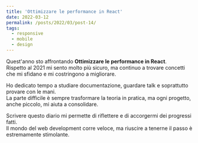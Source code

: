 ```yaml
---
title: 'Ottimizzare le performance in React'
date: 2022-03-12
permalink: /posts/2022/03/post-14/
tags:
  - responsive
  - mobile
  - design
---
```


Quest'anno sto affrontando **Ottimizzare le performance in React**.  
Rispetto al 2021 mi sento molto più sicuro, ma continuo a trovare concetti che mi sfidano e mi costringono a migliorare.

Ho dedicato tempo a studiare documentazione, guardare talk e soprattutto provare con le mani.  
La parte difficile è sempre trasformare la teoria in pratica, ma ogni progetto, anche piccolo, mi aiuta a consolidare.

Scrivere questo diario mi permette di riflettere e di accorgermi dei progressi fatti.  
Il mondo del web development corre veloce, ma riuscire a tenerne il passo è estremamente stimolante.

